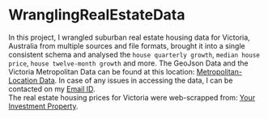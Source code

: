 # WranglingRealEstateData
In this project, I wrangled suburban real estate housing data for Victoria, Australia from multiple sources and file formats, brought it into a single consistent schema and analysed the `house quarterly growth`, `median house price`, `house twelve-month growth` and more.
The GeoJson Data and the Victoria Metropolitan Data can be found at this location: [Metropolitan-Location Data](https://drive.google.com/drive/folders/1LW_jwFj5yh132oYopo3shmAoVGfMwLgf?usp=sharing). In case of any issues in accessing the data, I can be contacted on my [Email ID](siddharthgupte@hotmail.com).<br>
The real estate housing prices for Victoria were web-scrapped from: [Your Investment Property](https://www.yourinvestmentpropertymag.com.au/).
